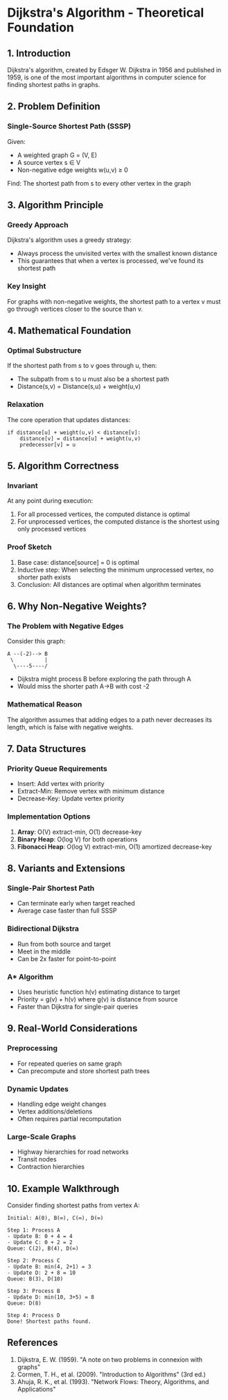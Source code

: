 # Dijkstra's Algorithm - Theoretical Foundation

## 1. Introduction

Dijkstra's algorithm, created by Edsger W. Dijkstra in 1956 and published in 1959, is one of the most important algorithms in computer science for finding shortest paths in graphs.

## 2. Problem Definition

### Single-Source Shortest Path (SSSP)
Given:
- A weighted graph G = (V, E)
- A source vertex s ∈ V
- Non-negative edge weights w(u,v) ≥ 0

Find: The shortest path from s to every other vertex in the graph

## 3. Algorithm Principle

### Greedy Approach
Dijkstra's algorithm uses a greedy strategy:
- Always process the unvisited vertex with the smallest known distance
- This guarantees that when a vertex is processed, we've found its shortest path

### Key Insight
For graphs with non-negative weights, the shortest path to a vertex v must go through vertices closer to the source than v.

## 4. Mathematical Foundation

### Optimal Substructure
If the shortest path from s to v goes through u, then:
- The subpath from s to u must also be a shortest path
- Distance(s,v) = Distance(s,u) + weight(u,v)

### Relaxation
The core operation that updates distances:
```
if distance[u] + weight(u,v) < distance[v]:
    distance[v] = distance[u] + weight(u,v)
    predecessor[v] = u
```

## 5. Algorithm Correctness

### Invariant
At any point during execution:
1. For all processed vertices, the computed distance is optimal
2. For unprocessed vertices, the computed distance is the shortest using only processed vertices

### Proof Sketch
1. Base case: distance[source] = 0 is optimal
2. Inductive step: When selecting the minimum unprocessed vertex, no shorter path exists
3. Conclusion: All distances are optimal when algorithm terminates

## 6. Why Non-Negative Weights?

### The Problem with Negative Edges
Consider this graph:
```
A --(-2)--> B
 \          |
  \----5----/
```
- Dijkstra might process B before exploring the path through A
- Would miss the shorter path A→B with cost -2

### Mathematical Reason
The algorithm assumes that adding edges to a path never decreases its length, which is false with negative weights.

## 7. Data Structures

### Priority Queue Requirements
- Insert: Add vertex with priority
- Extract-Min: Remove vertex with minimum distance
- Decrease-Key: Update vertex priority

### Implementation Options
1. **Array**: O(V) extract-min, O(1) decrease-key
2. **Binary Heap**: O(log V) for both operations
3. **Fibonacci Heap**: O(log V) extract-min, O(1) amortized decrease-key

## 8. Variants and Extensions

### Single-Pair Shortest Path
- Can terminate early when target reached
- Average case faster than full SSSP

### Bidirectional Dijkstra
- Run from both source and target
- Meet in the middle
- Can be 2x faster for point-to-point

### A* Algorithm
- Uses heuristic function h(v) estimating distance to target
- Priority = g(v) + h(v) where g(v) is distance from source
- Faster than Dijkstra for single-pair queries

## 9. Real-World Considerations

### Preprocessing
- For repeated queries on same graph
- Can precompute and store shortest path trees

### Dynamic Updates
- Handling edge weight changes
- Vertex additions/deletions
- Often requires partial recomputation

### Large-Scale Graphs
- Highway hierarchies for road networks
- Transit nodes
- Contraction hierarchies

## 10. Example Walkthrough

Consider finding shortest paths from vertex A:

```
Initial: A(0), B(∞), C(∞), D(∞)

Step 1: Process A
- Update B: 0 + 4 = 4
- Update C: 0 + 2 = 2
Queue: C(2), B(4), D(∞)

Step 2: Process C
- Update B: min(4, 2+1) = 3
- Update D: 2 + 8 = 10
Queue: B(3), D(10)

Step 3: Process B
- Update D: min(10, 3+5) = 8
Queue: D(8)

Step 4: Process D
Done! Shortest paths found.
```

## References

1. Dijkstra, E. W. (1959). "A note on two problems in connexion with graphs"
2. Cormen, T. H., et al. (2009). "Introduction to Algorithms" (3rd ed.)
3. Ahuja, R. K., et al. (1993). "Network Flows: Theory, Algorithms, and Applications"